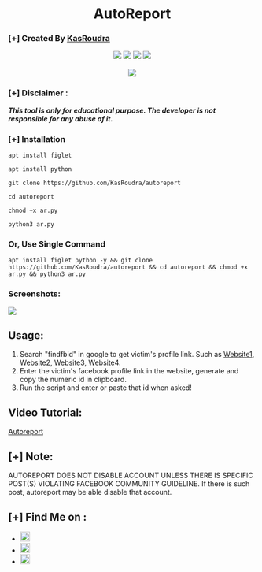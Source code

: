 <h1 align="center">AutoReport</h1>

### [+] Created By <a href="https://github.com/KasRoudra">KasRoudra</a>

<p align="center">
  <img src="https://img.shields.io/github/stars/KasRoudra/autoreport?color=orange&style=for-the-badge">
  <img src="https://img.shields.io/github/forks/KasRoudra/autoreport?color=cyan&style=for-the-badge">
  <img src="https://img.shields.io/github/license/KasRoudra/autoreport?style=for-the-badge">  
  <img src="https://img.shields.io/github/issues/KasRoudra/autoreport?color=red&style=for-the-badge">
<br>
<br>
<img src="https://github-readme-stats.vercel.app/api/pin/?username=KasRoudra&repo=autoreport&theme=synthwave">
</p>

### [+] Disclaimer :
***This tool is only for educational purpose. The developer is not responsible for any abuse of it.***

### [+] Installation

```apt install figlet```

```apt install python```

```git clone https://github.com/KasRoudra/autoreport```

```cd autoreport```

```chmod +x ar.py```

```python3 ar.py```

### Or, Use Single Command

```
apt install figlet python -y && git clone https://github.com/KasRoudra/autoreport && cd autoreport && chmod +x ar.py && python3 ar.py
```

### Screenshots:

<img src="https://github.com/KasRoudra/autoreport/raw/main/main.jpeg">

## Usage:

1. Search "findfbid" in google to get victim's profile link. Such as <a href="https://findmyfbid.in/">Website1</a>, <a href="https://findmyfbid.me/">Website2</a>, <a href="https://findfb.id">Website3</a>, <a href="https://lookup-id.com/">Website4</a>.
2. Enter the victim's facebook profile link in the website, generate and copy the numeric id in clipboard.
3. Run the script and enter or paste that id when asked!

## Video Tutorial: 

<a href="https://rebrand.ly/autoreport">Autoreport</a>

## [+] Note:

AUTOREPORT DOES NOT DISABLE ACCOUNT UNLESS THERE IS SPECIFIC POST(S) VIOLATING FACEBOOK COMMUNITY GUIDELINE. If there is such post, autoreport may be able disable that account.

## [+] Find Me on :
<ul>
<li><a href="https://facebook.com/KasRoudra"><img src="https://github.com/KasRoudra/kasweb/raw/main/assets/facebook.png" alt="facebook" width="20px" height="20px"></a></li>
<li><a href="https://m.me/KasRoudra"><img src="https://github.com/KasRoudra/kasweb/raw/main/assets/messenger.png" alt="messenger" width="20px" height="20px"></a></li>
<li><a href="mailto:kasroudrard@gmail.com"><img src="https://github.com/KasRoudra/kasweb/raw/main/assets/gmail.png" alt="email" width="20px" height="20px"></a></li>
</ul>

